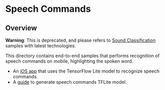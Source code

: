 # Speech Commands

## Overview

**Warning**: This is deprecated, and please refers to
[Sound Classification](../sound_classification/README.md)
samples with latest technologies.

This directory contains end-to-end samples that performs recognition of speech
commands on mobile, highlighting the spoken word.

* An [iOS app](ios/) that uses the TensorFlow Lite model to recognize
speech commands.
* A [guide](ml/) to generate speech commands TFLite model.
